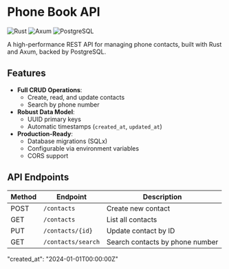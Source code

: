 # Phone Book API

![Rust](https://img.shields.io/badge/Rust-1.75+-black?logo=rust)
![Axum](https://img.shields.io/badge/Axum-0.7-blue)
![PostgreSQL](https://img.shields.io/badge/PostgreSQL-15+-blue?logo=postgresql)

A high-performance REST API for managing phone contacts, built with Rust and Axum, backed by PostgreSQL.

## Features

- **Full CRUD Operations**:
  - Create, read, and update contacts
  - Search by phone number
- **Robust Data Model**:
  - UUID primary keys
  - Automatic timestamps (`created_at`, `updated_at`)
- **Production-Ready**:
  - Database migrations (SQLx)
  - Configurable via environment variables
  - CORS support

## API Endpoints

| Method | Endpoint                | Description                          |
|--------|-------------------------|--------------------------------------|
| POST   | `/contacts`             | Create new contact                   |
| GET    | `/contacts`             | List all contacts                    |
| PUT    | `/contacts/{id}`        | Update contact by ID                 |
| GET    | `/contacts/search`      | Search contacts by phone number      |


  "created_at": "2024-01-01T00:00:00Z"
